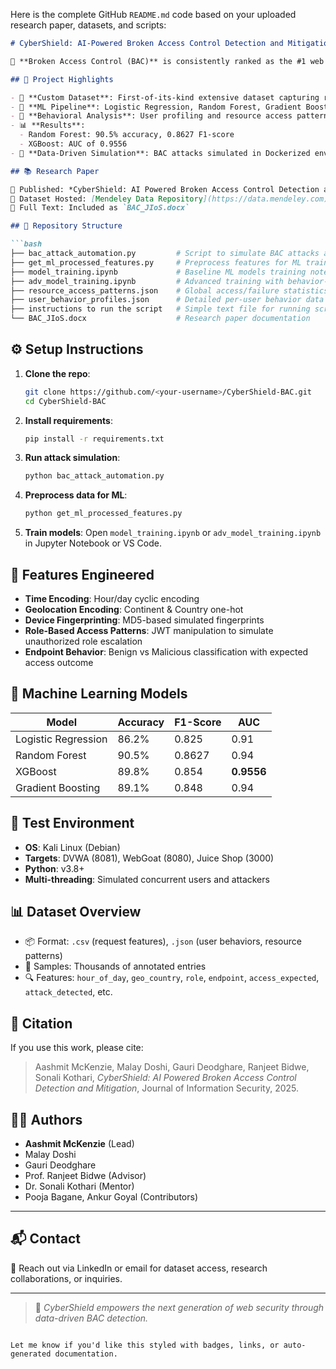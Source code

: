 Here is the complete GitHub `README.md` code based on your uploaded research paper, datasets, and scripts:

````markdown
# CyberShield: AI-Powered Broken Access Control Detection and Mitigation

🚨 **Broken Access Control (BAC)** is consistently ranked as the #1 web application vulnerability by OWASP. This project introduces **CyberShield**, a machine learning-based detection and mitigation framework tailored for real-time identification of BAC vulnerabilities.

## 📌 Project Highlights

- 📁 **Custom Dataset**: First-of-its-kind extensive dataset capturing real and simulated BAC behaviors.
- 🤖 **ML Pipeline**: Logistic Regression, Random Forest, Gradient Boosting, XGBoost models implemented.
- 🧠 **Behavioral Analysis**: User profiling and resource access patterns simulated across DVWA, Juice Shop, and WebGoat.
- 📊 **Results**: 
  - Random Forest: 90.5% accuracy, 0.8627 F1-score
  - XGBoost: AUC of 0.9556
- 🧪 **Data-Driven Simulation**: BAC attacks simulated in Dockerized environments with live endpoint access and JWT manipulation.

## 📚 Research Paper

📄 Published: *CyberShield: AI Powered Broken Access Control Detection and Mitigation*  
🔗 Dataset Hosted: [Mendeley Data Repository](https://data.mendeley.com) *(search: "CyberShield BAC Dataset")*  
📘 Full Text: Included as `BAC_JIoS.docx`

## 📂 Repository Structure

```bash
├── bac_attack_automation.py         # Script to simulate BAC attacks and log access behavior
├── get_ml_processed_features.py     # Preprocess features for ML training
├── model_training.ipynb             # Baseline ML models training notebook
├── adv_model_training.ipynb         # Advanced training with behavior-rich features
├── resource_access_patterns.json    # Global access/failure statistics
├── user_behavior_profiles.json      # Detailed per-user behavior data
├── instructions to run the script   # Simple text file for running scripts locally
└── BAC_JIoS.docx                    # Research paper documentation
````

## ⚙️ Setup Instructions

1. **Clone the repo**:

   ```bash
   git clone https://github.com/<your-username>/CyberShield-BAC.git
   cd CyberShield-BAC
   ```

2. **Install requirements**:

   ```bash
   pip install -r requirements.txt
   ```

3. **Run attack simulation**:

   ```bash
   python bac_attack_automation.py
   ```

4. **Preprocess data for ML**:

   ```bash
   python get_ml_processed_features.py
   ```

5. **Train models**:
   Open `model_training.ipynb` or `adv_model_training.ipynb` in Jupyter Notebook or VS Code.

## 🧪 Features Engineered

* **Time Encoding**: Hour/day cyclic encoding
* **Geolocation Encoding**: Continent & Country one-hot
* **Device Fingerprinting**: MD5-based simulated fingerprints
* **Role-Based Access Patterns**: JWT manipulation to simulate unauthorized role escalation
* **Endpoint Behavior**: Benign vs Malicious classification with expected access outcome

## 🧠 Machine Learning Models

| Model               | Accuracy | F1-Score | AUC        |
| ------------------- | -------- | -------- | ---------- |
| Logistic Regression | 86.2%    | 0.825    | 0.91       |
| Random Forest       | 90.5%    | 0.8627   | 0.94       |
| XGBoost             | 89.8%    | 0.854    | **0.9556** |
| Gradient Boosting   | 89.1%    | 0.848    | 0.94       |

## 🧪 Test Environment

* **OS**: Kali Linux (Debian)
* **Targets**: DVWA (8081), WebGoat (8080), Juice Shop (3000)
* **Python**: v3.8+
* **Multi-threading**: Simulated concurrent users and attackers

## 📊 Dataset Overview

* 📦 Format: `.csv` (request features), `.json` (user behaviors, resource patterns)
* 🧬 Samples: Thousands of annotated entries
* 🔍 Features: `hour_of_day`, `geo_country`, `role`, `endpoint`, `access_expected`, `attack_detected`, etc.

## 📎 Citation

If you use this work, please cite:

> Aashmit McKenzie, Malay Doshi, Gauri Deodghare, Ranjeet Bidwe, Sonali Kothari, *CyberShield: AI Powered Broken Access Control Detection and Mitigation*, Journal of Information Security, 2025.

## 🧑‍💻 Authors

* **Aashmit McKenzie** (Lead)
* Malay Doshi
* Gauri Deodghare
* Prof. Ranjeet Bidwe (Advisor)
* Dr. Sonali Kothari (Mentor)
* Pooja Bagane, Ankur Goyal (Contributors)

---

## 📬 Contact

📧 Reach out via LinkedIn or email for dataset access, research collaborations, or inquiries.

---

> 🔐 *CyberShield empowers the next generation of web security through data-driven BAC detection.*

```

Let me know if you'd like this styled with badges, links, or auto-generated documentation.
```
